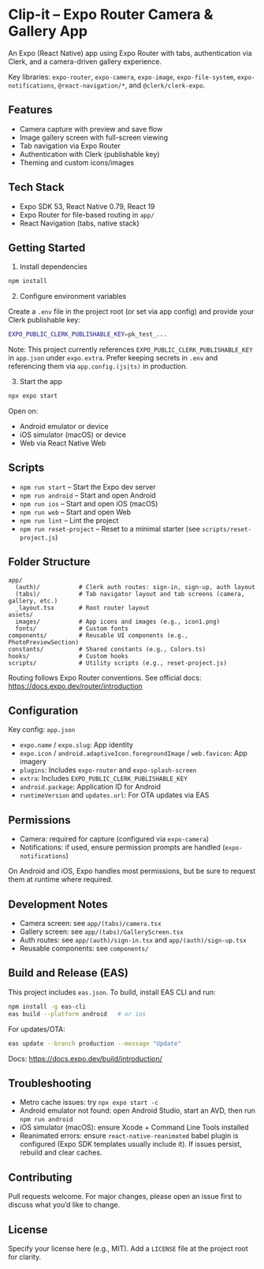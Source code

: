 # Clip-it – Expo Router Camera & Gallery App

An Expo (React Native) app using Expo Router with tabs, authentication via Clerk, and a camera-driven gallery experience.

Key libraries: `expo-router`, `expo-camera`, `expo-image`, `expo-file-system`, `expo-notifications`, `@react-navigation/*`, and `@clerk/clerk-expo`.

## Features

- Camera capture with preview and save flow
- Image gallery screen with full-screen viewing
- Tab navigation via Expo Router
- Authentication with Clerk (publishable key)
- Theming and custom icons/images

## Tech Stack

- Expo SDK 53, React Native 0.79, React 19
- Expo Router for file-based routing in `app/`
- React Navigation (tabs, native stack)

## Getting Started

1) Install dependencies

```bash
npm install
```

2) Configure environment variables

Create a `.env` file in the project root (or set via app config) and provide your Clerk publishable key:

```bash
EXPO_PUBLIC_CLERK_PUBLISHABLE_KEY=pk_test_...
```

Note: This project currently references `EXPO_PUBLIC_CLERK_PUBLISHABLE_KEY` in `app.json` under `expo.extra`. Prefer keeping secrets in `.env` and referencing them via `app.config.(js|ts)` in production.

3) Start the app

```bash
npx expo start
```

Open on:

- Android emulator or device
- iOS simulator (macOS) or device
- Web via React Native Web

## Scripts

- `npm run start` – Start the Expo dev server
- `npm run android` – Start and open Android
- `npm run ios` – Start and open iOS (macOS)
- `npm run web` – Start and open Web
- `npm run lint` – Lint the project
- `npm run reset-project` – Reset to a minimal starter (see `scripts/reset-project.js`)

## Folder Structure

```
app/
  (auth)/           # Clerk auth routes: sign-in, sign-up, auth layout
  (tabs)/           # Tab navigator layout and tab screens (camera, gallery, etc.)
  _layout.tsx       # Root router layout
assets/
  images/           # App icons and images (e.g., icon1.png)
  fonts/            # Custom fonts
components/         # Reusable UI components (e.g., PhotoPreviewSection)
constants/          # Shared constants (e.g., Colors.ts)
hooks/              # Custom hooks
scripts/            # Utility scripts (e.g., reset-project.js)
```

Routing follows Expo Router conventions. See official docs: https://docs.expo.dev/router/introduction

## Configuration

Key config: `app.json`

- `expo.name` / `expo.slug`: App identity
- `expo.icon` / `android.adaptiveIcon.foregroundImage` / `web.favicon`: App imagery
- `plugins`: Includes `expo-router` and `expo-splash-screen`
- `extra`: Includes `EXPO_PUBLIC_CLERK_PUBLISHABLE_KEY`
- `android.package`: Application ID for Android
- `runtimeVersion` and `updates.url`: For OTA updates via EAS

## Permissions

- Camera: required for capture (configured via `expo-camera`)
- Notifications: if used, ensure permission prompts are handled (`expo-notifications`)

On Android and iOS, Expo handles most permissions, but be sure to request them at runtime where required.

## Development Notes

- Camera screen: see `app/(tabs)/camera.tsx`
- Gallery screen: see `app/(tabs)/GalleryScreen.tsx`
- Auth routes: see `app/(auth)/sign-in.tsx` and `app/(auth)/sign-up.tsx`
- Reusable components: see `components/`

## Build and Release (EAS)

This project includes `eas.json`. To build, install EAS CLI and run:

```bash
npm install -g eas-cli
eas build --platform android   # or ios
```

For updates/OTA:

```bash
eas update --branch production --message "Update"
```

Docs: https://docs.expo.dev/build/introduction/

## Troubleshooting

- Metro cache issues: try `npx expo start -c`
- Android emulator not found: open Android Studio, start an AVD, then run `npm run android`
- iOS simulator (macOS): ensure Xcode + Command Line Tools installed
- Reanimated errors: ensure `react-native-reanimated` babel plugin is configured (Expo SDK templates usually include it). If issues persist, rebuild and clear caches.

## Contributing

Pull requests welcome. For major changes, please open an issue first to discuss what you’d like to change.

## License

Specify your license here (e.g., MIT). Add a `LICENSE` file at the project root for clarity.

